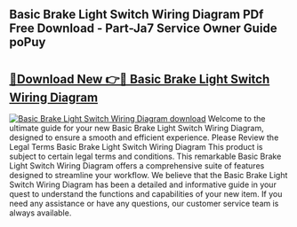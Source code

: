 ## Basic Brake Light Switch Wiring Diagram PDf Free Download - Part-Ja7 Service Owner Guide poPuy

# <h2><a href="http://dfku8t.blite.top/?on=Basic+Brake+Light+Switch+Wiring+Diagram">🔗Download New 👉🔴 Basic Brake Light Switch Wiring Diagram</a></h2>

[![Basic Brake Light Switch Wiring Diagram download](https://i.imgur.com/lujVjoI.png)](http://dfku8t.blite.top/?on=Basic+Brake+Light+Switch+Wiring+Diagram)
Welcome to the ultimate guide for your new Basic Brake Light Switch Wiring Diagram, designed to ensure a smooth and efficient experience. Please Review the Legal Terms Basic Brake Light Switch Wiring Diagram This product is subject to certain legal terms and conditions. This remarkable Basic Brake Light Switch Wiring Diagram offers a comprehensive suite of features designed to streamline your workflow. We believe that the Basic Brake Light Switch Wiring Diagram has been a detailed and informative guide in your quest to understand the functions and capabilities of your new item. If you need any assistance or have any questions, our customer service team is always available.
